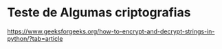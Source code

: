 # Teste de Algumas criptografias

https://www.geeksforgeeks.org/how-to-encrypt-and-decrypt-strings-in-python/?tab=article